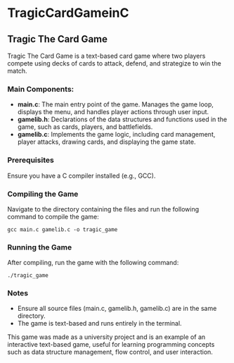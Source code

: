 # TragicCardGameinC

## Tragic The Card Game

Tragic The Card Game is a text-based card game where two players compete using decks of cards to attack, defend, and strategize to win the match.

### **Main Components:**
- **main.c**: The main entry point of the game. Manages the game loop, displays the menu, and handles player actions through user input.
- **gamelib.h**: Declarations of the data structures and functions used in the game, such as cards, players, and battlefields.
- **gamelib.c**: Implements the game logic, including card management, player attacks, drawing cards, and displaying the game state.


### **Prerequisites**

Ensure you have a C compiler installed (e.g., GCC).

### **Compiling the Game**

Navigate to the directory containing the files and run the following command to compile the game:

```gcc main.c gamelib.c -o tragic_game ```

### **Running the Game**
After compiling, run the game with the following command:

```./tragic_game```

### **Notes**
- Ensure all source files (main.c, gamelib.h, gamelib.c) are in the same directory.
- The game is text-based and runs entirely in the terminal.

This game was made as a university project and is an example of an interactive text-based game, useful for learning programming concepts such as data structure management, flow control, and user interaction.

